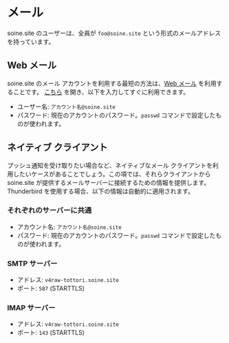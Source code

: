 # メール

soine.site のユーザーは、全員が `foo@soine.site` という形式のメールアドレスを持っています。  

## Web メール

soine.site のメール アカウントを利用する最短の方法は、[Web メール](https://webmail.soine.site) を利用することです。
[こちら](https://webmail.soine.site) を開き、以下を入力してすぐに利用できます。

* ユーザー名: `アカウント名@soine.site`
* パスワード: 現在のアカウントのパスワード。`passwd` コマンドで設定したものが使われます。

## ネイティブ クライアント

プッシュ通知を受け取りたい場合など、ネイティブなメール クライアントを利用したいケースがあることでしょう。この項では、それらクライアントから soine.site が提供するメールサーバーに接続するための情報を提供します。  
Thunderbird を使用する場合、以下の情報は自動的に適用されます。

### それぞれのサーバーに共通

* アカウント名: `アカウント名@soine.site`
* パスワード: 現在のアカウントのパスワード。`passwd` コマンドで設定したものが使われます。

### SMTP サーバー

* アドレス: `v4raw-tottori.soine.site`
* ポート: `587` (STARTTLS)

### IMAP サーバー

* アドレス: `v4raw-tottori.soine.site`
* ポート: `143` (STARTTLS)
